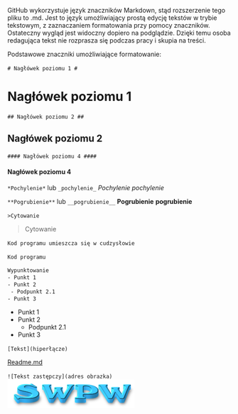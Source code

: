 GitHub wykorzystuje język znaczników Markdown, stąd rozszerzenie tego pliku to .md. Jest to język umożliwiający prostą edycję tekstów w trybie tekstowym, z zaznaczaniem formatowania przy pomocy znaczników. Ostateczny wygląd jest widoczny dopiero na podglądzie. Dzięki temu osoba redagująca tekst nie rozprasza się podczas pracy i skupia na treści.

Podstawowe znaczniki umożliwiające formatowanie:

`# Nagłówek poziomu 1 #`
# Nagłówek poziomu 1 #

`## Nagłówek poziomu 2 ##`
## Nagłówek poziomu 2 ##

`#### Nagłówek poziomu 4 ####`
#### Nagłówek poziomu 4 ####

`*Pochylenie*` lub `_pochylenie_`
*Pochylenie*   _pochylenie_

`**Pogrubienie**` lub `__pogrubienie__`
**Pogrubienie**    __pogrubienie__

`>Cytowanie`
>Cytowanie

`Kod programu umieszcza się w cudzysłowie `

`Kod programu`

```wypunktowanie
Wypunktowanie
- Punkt 1
- Punkt 2
 - Podpunkt 2.1
- Punkt 3
 ```
- Punkt 1
- Punkt 2
  - Podpunkt 2.1
- Punkt 3

`[Tekst](hiperłącze)`

[Readme.md](Readme.md)

`![Tekst zastępczy](adres obrazka)`
![SWPW](swpw.png)



